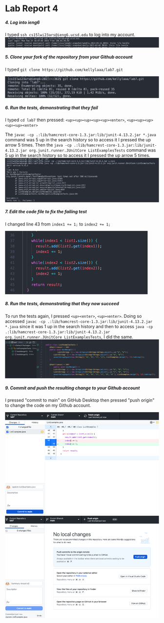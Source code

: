 # Lab Report 4

##### 4. Log into ieng6
I typed `ssh cs15lwi23ars@ieng6.ucsd.edu` to log into my account.
![Image](lab4-step1.png)

##### 5. Clone your fork of the repository from your Github account
I typed `git clone https://github.com/kellylaaa/lab7.git`

![Image](lab4-step2.png)

##### 6. Run the tests, demonstrating that they fail
I typed `cd lab7` then pressed: `<up><up><up><up><up><enter>`, `<up><up><up><up><up><enter>`

The `javac -cp .:lib/hamcrest-core-1.3.jar:lib/junit-4.13.2.jar *.java` command was 5 up in the search history so to access it I pressed the up arrow 5 times. Then the `java -cp .:lib/hamcrest-core-1.3.jar:lib/junit-4.13.2.jar org.junit.runner.JUnitCore ListExamplesTests` command was 5 up in the search history so to access it I pressed the up arrow 5 times.
![Image](lab4-step3-.png)

##### 7. Edit the code file to fix the failing test
I changed line 43 from `index1 += 1;` to `index2 += 1;`

![Image](lab4-step4.png)

##### 8. Run the tests, demonstrating that they now succeed
To run the tests again, I pressed `<up><enter>`, `<up><enter>`. Doing so accessed `javac -cp .:lib/hamcrest-core-1.3.jar:lib/junit-4.13.2.jar *.java` since
it was 1 up in the search history and then to access `java -cp .:lib/hamcrest-core-1.3.jar:lib/junit-4.13.2.jar org.junit.runner.JUnitCore ListExamplesTests`, I did the same.
![Image](lab4-step5.png)

##### 9. Commit and push the resulting change to your Github account
I pressed "commit to main" on GitHub Desktop then pressed "push origin" to change the code on my Github account.

![Image](lab4-step6a.png)
![Image](lab4-step6b.png)
